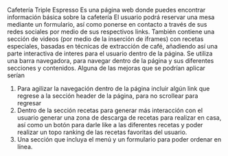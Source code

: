 Cafetería Triple Espresso
Es una página web donde puedes encontrar información básica sobre la cafetería
El usuario podrá reservar una mesa mediante un formulario, así como ponerse en contacto a través de sus redes sociales por medio de sus respectivos links.
También contiene una sección de videos (por medio de la inserción de iframes) con recetas especiales, basadas en técnicas de extracción de café, añadiendo así una parte interactiva de interes para el usuario dentro de la página.
Se utiliza una barra navegadora, para navegar dentro de la página y sus diferentes secciones y contenidos.
Alguna de las mejoras que se podrían aplicar serían

1. Para agilizar la navegación dentro de la página incluir algún link que regrese a la sección header de la página, para no scrollear para regresar
2. Dentro de la sección recetas para generar más interacción con el usuario generar una zona de descarga de recetas para realizar en casa, así como un botón para darle like a las diferentes recetas y poder realizar un topo ranking de las recetas favoritas del usuario.
3. Una sección que incluya el menú y un formulario para poder ordenar en línea.
